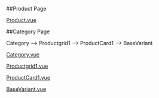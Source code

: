 
##Product Page

[Product.vue](https://github.com/nikhiltomy/snitch_appV2/blob/main/pages/Product.vue)

##Category Page

Category --> Productgrid1 --> ProductCard1 --> BaseVariant
   
   [Category.vue](https://github.com/nikhiltomy/snitch_appV2/blob/main/pages/Category.vue)
   
   [Productgrid1.vue](https://github.com/nikhiltomy/snitch_appV2/blob/main/components/Productgrid1.vue)
      
   [ProductCard1.vue](https://github.com/nikhiltomy/snitch_appV2/blob/main/components/ProductCard1.vue)
        
   [BaseVariant.vue](https://github.com/nikhiltomy/snitch_appV2/blob/main/components/BaseVariant.vue)

  

